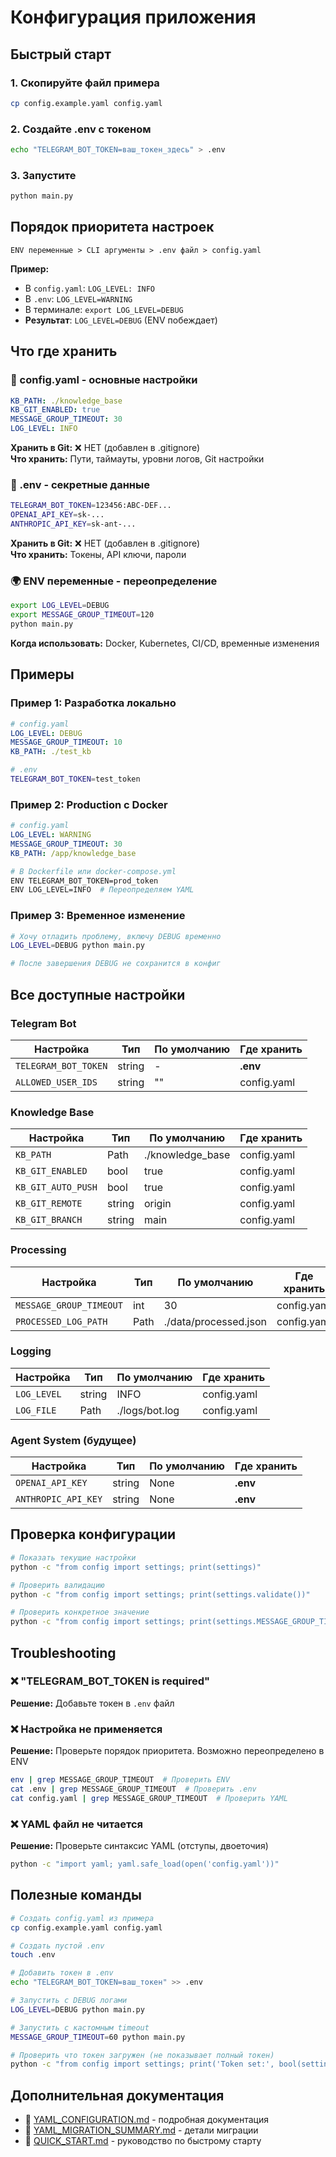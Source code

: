 # Конфигурация приложения

## Быстрый старт

### 1. Скопируйте файл примера
```bash
cp config.example.yaml config.yaml
```

### 2. Создайте .env с токеном
```bash
echo "TELEGRAM_BOT_TOKEN=ваш_токен_здесь" > .env
```

### 3. Запустите
```bash
python main.py
```

## Порядок приоритета настроек

```
ENV переменные > CLI аргументы > .env файл > config.yaml
```

**Пример:**
- В `config.yaml`: `LOG_LEVEL: INFO`
- В `.env`: `LOG_LEVEL=WARNING`
- В терминале: `export LOG_LEVEL=DEBUG`
- **Результат**: `LOG_LEVEL=DEBUG` (ENV побеждает)

## Что где хранить

### 📄 config.yaml - основные настройки
```yaml
KB_PATH: ./knowledge_base
KB_GIT_ENABLED: true
MESSAGE_GROUP_TIMEOUT: 30
LOG_LEVEL: INFO
```

**Хранить в Git:** ❌ НЕТ (добавлен в .gitignore)  
**Что хранить:** Пути, таймауты, уровни логов, Git настройки

### 🔐 .env - секретные данные
```bash
TELEGRAM_BOT_TOKEN=123456:ABC-DEF...
OPENAI_API_KEY=sk-...
ANTHROPIC_API_KEY=sk-ant-...
```

**Хранить в Git:** ❌ НЕТ (добавлен в .gitignore)  
**Что хранить:** Токены, API ключи, пароли

### 🌍 ENV переменные - переопределение
```bash
export LOG_LEVEL=DEBUG
export MESSAGE_GROUP_TIMEOUT=120
python main.py
```

**Когда использовать:** Docker, Kubernetes, CI/CD, временные изменения

## Примеры

### Пример 1: Разработка локально
```yaml
# config.yaml
LOG_LEVEL: DEBUG
MESSAGE_GROUP_TIMEOUT: 10
KB_PATH: ./test_kb
```

```bash
# .env
TELEGRAM_BOT_TOKEN=test_token
```

### Пример 2: Production с Docker
```yaml
# config.yaml
LOG_LEVEL: WARNING
MESSAGE_GROUP_TIMEOUT: 30
KB_PATH: /app/knowledge_base
```

```bash
# В Dockerfile или docker-compose.yml
ENV TELEGRAM_BOT_TOKEN=prod_token
ENV LOG_LEVEL=INFO  # Переопределяем YAML
```

### Пример 3: Временное изменение
```bash
# Хочу отладить проблему, включу DEBUG временно
LOG_LEVEL=DEBUG python main.py

# После завершения DEBUG не сохранится в конфиг
```

## Все доступные настройки

### Telegram Bot
| Настройка | Тип | По умолчанию | Где хранить |
|-----------|-----|--------------|-------------|
| `TELEGRAM_BOT_TOKEN` | string | - | **.env** |
| `ALLOWED_USER_IDS` | string | "" | config.yaml |

### Knowledge Base
| Настройка | Тип | По умолчанию | Где хранить |
|-----------|-----|--------------|-------------|
| `KB_PATH` | Path | ./knowledge_base | config.yaml |
| `KB_GIT_ENABLED` | bool | true | config.yaml |
| `KB_GIT_AUTO_PUSH` | bool | true | config.yaml |
| `KB_GIT_REMOTE` | string | origin | config.yaml |
| `KB_GIT_BRANCH` | string | main | config.yaml |

### Processing
| Настройка | Тип | По умолчанию | Где хранить |
|-----------|-----|--------------|-------------|
| `MESSAGE_GROUP_TIMEOUT` | int | 30 | config.yaml |
| `PROCESSED_LOG_PATH` | Path | ./data/processed.json | config.yaml |

### Logging
| Настройка | Тип | По умолчанию | Где хранить |
|-----------|-----|--------------|-------------|
| `LOG_LEVEL` | string | INFO | config.yaml |
| `LOG_FILE` | Path | ./logs/bot.log | config.yaml |

### Agent System (будущее)
| Настройка | Тип | По умолчанию | Где хранить |
|-----------|-----|--------------|-------------|
| `OPENAI_API_KEY` | string | None | **.env** |
| `ANTHROPIC_API_KEY` | string | None | **.env** |

## Проверка конфигурации

```bash
# Показать текущие настройки
python -c "from config import settings; print(settings)"

# Проверить валидацию
python -c "from config import settings; print(settings.validate())"

# Проверить конкретное значение
python -c "from config import settings; print(settings.MESSAGE_GROUP_TIMEOUT)"
```

## Troubleshooting

### ❌ "TELEGRAM_BOT_TOKEN is required"
**Решение:** Добавьте токен в `.env` файл

### ❌ Настройка не применяется
**Решение:** Проверьте порядок приоритета. Возможно переопределено в ENV
```bash
env | grep MESSAGE_GROUP_TIMEOUT  # Проверить ENV
cat .env | grep MESSAGE_GROUP_TIMEOUT  # Проверить .env
cat config.yaml | grep MESSAGE_GROUP_TIMEOUT  # Проверить YAML
```

### ❌ YAML файл не читается
**Решение:** Проверьте синтаксис YAML (отступы, двоеточия)
```bash
python -c "import yaml; yaml.safe_load(open('config.yaml'))"
```

## Полезные команды

```bash
# Создать config.yaml из примера
cp config.example.yaml config.yaml

# Создать пустой .env
touch .env

# Добавить токен в .env
echo "TELEGRAM_BOT_TOKEN=ваш_токен" >> .env

# Запустить с DEBUG логами
LOG_LEVEL=DEBUG python main.py

# Запустить с кастомным timeout
MESSAGE_GROUP_TIMEOUT=60 python main.py

# Проверить что токен загружен (не показывает полный токен)
python -c "from config import settings; print('Token set:', bool(settings.TELEGRAM_BOT_TOKEN))"
```

## Дополнительная документация

- 📖 [YAML_CONFIGURATION.md](YAML_CONFIGURATION.md) - подробная документация
- 📖 [YAML_MIGRATION_SUMMARY.md](YAML_MIGRATION_SUMMARY.md) - детали миграции
- 📖 [QUICK_START.md](QUICK_START.md) - руководство по быстрому старту
